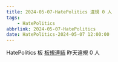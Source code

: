 ```yaml
---
title: 2024-05-07-HatePolitics 違規 0 人
tags:
    - HatePolitics
abbrlink: 2024-05-07-HatePolitics
date: HatePolitics-2024-05-07 12:00:00
---
```

HatePolitics 板 [板規連結](https://www.ptt.cc/bbs/HatePolitics/M.1617115262.A.D60.html)
昨天違規 0 人
